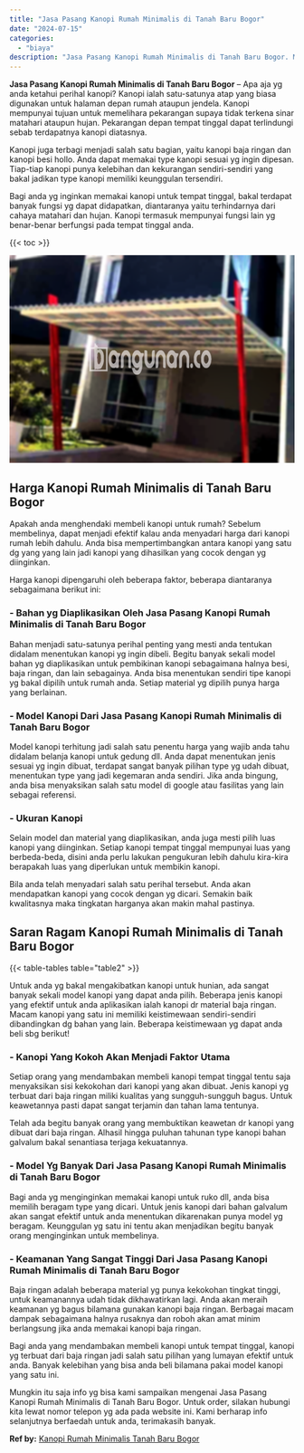 ```yaml
---
title: "Jasa Pasang Kanopi Rumah Minimalis di Tanah Baru Bogor"
date: "2024-07-15"
categories: 
  - "biaya"
description: "Jasa Pasang Kanopi Rumah Minimalis di Tanah Baru Bogor. Mungkin itu saja info yg bisa kami sampaikan mengenai Jasa Pasang Kanopi Rumah Minimalis di Tanah Bar..."
---
```


**Jasa Pasang Kanopi Rumah Minimalis di Tanah Baru Bogor** – Apa aja yg anda ketahui perihal kanopi? Kanopi ialah satu-satunya atap yang biasa digunakan untuk halaman depan rumah ataupun jendela. Kanopi mempunyai tujuan untuk memelihara pekarangan supaya tidak terkena sinar matahari ataupun hujan. Pekarangan depan tempat tinggal dapat terlindungi sebab terdapatnya kanopi diatasnya.

Kanopi juga terbagi menjadi salah satu bagian, yaitu kanopi baja ringan dan kanopi besi hollo. Anda dapat memakai type kanopi sesuai yg ingin dipesan. Tiap-tiap kanopi punya kelebihan dan kekurangan sendiri-sendiri yang bakal jadikan type kanopi memiliki keunggulan tersendiri.

Bagi anda yg inginkan memakai kanopi untuk tempat tinggal, bakal terdapat banyak fungsi yg dapat didapatkan, diantaranya yaitu terhindarnya dari cahaya matahari dan hujan. Kanopi termasuk mempunyai fungsi lain yg benar-benar berfungsi pada tempat tinggal anda.

{{< toc >}}

![Jasa Pasang Kanopi Rumah Minimalis di Tanah Baru Bogor](/images/harga-kanopi-minimalis-70.png)

## Harga Kanopi Rumah Minimalis di Tanah Baru Bogor

Apakah anda menghendaki membeli kanopi untuk rumah? Sebelum membelinya, dapat menjadi efektif kalau anda menyadari harga dari kanopi rumah lebih dahulu. Anda bisa mempertimbangkan antara kanopi yang satu dg yang yang lain jadi kanopi yang dihasilkan yang cocok dengan yg diinginkan.

Harga kanopi dipengaruhi oleh beberapa faktor, beberapa diantaranya sebagaimana berikut ini:

### \- Bahan yg Diaplikasikan Oleh Jasa Pasang Kanopi Rumah Minimalis di Tanah Baru Bogor

Bahan menjadi satu-satunya perihal penting yang mesti anda tentukan didalam menentukan kanopi yg ingin dibeli. Begitu banyak sekali model bahan yg diaplikasikan untuk pembikinan kanopi sebagaimana halnya besi, baja ringan, dan lain sebagainya. Anda bisa menentukan sendiri tipe kanopi yg bakal dipilih untuk rumah anda. Setiap material yg dipilih punya harga yang berlainan.

### \- Model Kanopi Dari Jasa Pasang Kanopi Rumah Minimalis di Tanah Baru Bogor

Model kanopi terhitung jadi salah satu penentu harga yang wajib anda tahu didalam belanja kanopi untuk gedung dll. Anda dapat menentukan jenis sesuai yg ingin dibuat, terdapat sangat banyak pilihan type yg udah dibuat, menentukan type yang jadi kegemaran anda sendiri. Jika anda bingung, anda bisa menyaksikan salah satu model di google atau fasilitas yang lain sebagai referensi.

### \- Ukuran Kanopi

Selain model dan material yang diaplikasikan, anda juga mesti pilih luas kanopi yang diinginkan. Setiap kanopi tempat tinggal mempunyai luas yang berbeda-beda, disini anda perlu lakukan pengukuran lebih dahulu kira-kira berapakah luas yang diperlukan untuk membikin kanopi.

Bila anda telah menyadari salah satu perihal tersebut. Anda akan mendapatkan kanopi yang cocok dengan yg dicari. Semakin baik kwalitasnya maka tingkatan harganya akan makin mahal pastinya.

## Saran Ragam Kanopi Rumah Minimalis di Tanah Baru Bogor

{{< table-tables table="table2" >}}

Untuk anda yg bakal mengakibatkan kanopi untuk hunian, ada sangat banyak sekali model kanopi yang dapat anda pilih. Beberapa jenis kanopi yang efektif untuk anda aplikasikan ialah kanopi dr material baja ringan. Macam kanopi yang satu ini memiliki keistimewaan sendiri-sendiri dibandingkan dg bahan yang lain. Beberapa keistimewaan yg dapat anda beli sbg berikut!

### \- Kanopi Yang Kokoh Akan Menjadi Faktor Utama

Setiap orang yang mendambakan membeli kanopi tempat tinggal tentu saja menyaksikan sisi kekokohan dari kanopi yang akan dibuat. Jenis kanopi yg terbuat dari baja ringan miliki kualitas yang sungguh-sungguh bagus. Untuk keawetannya pasti dapat sangat terjamin dan tahan lama tentunya.

Telah ada begitu banyak orang yang membuktikan keawetan dr kanopi yang dibuat dari baja ringan. Alhasil hingga puluhan tahunan type kanopi bahan galvalum bakal senantiasa terjaga kekuatannya.

### \- Model Yg Banyak Dari Jasa Pasang Kanopi Rumah Minimalis di Tanah Baru Bogor

Bagi anda yg menginginkan memakai kanopi untuk ruko dll, anda bisa memilih beragam type yang dicari. Untuk jenis kanopi dari bahan galvalum akan sangat efektif untuk anda menentukan dikarenakan punya model yg beragam. Keunggulan yg satu ini tentu akan menjadikan begitu banyak orang menginginkan untuk membelinya.

### \- Keamanan Yang Sangat Tinggi Dari Jasa Pasang Kanopi Rumah Minimalis di Tanah Baru Bogor

Baja ringan adalah beberapa material yg punya kekokohan tingkat tinggi, untuk keamanannya udah tidak dikhawatirkan lagi. Anda akan meraih keamanan yg bagus bilamana gunakan kanopi baja ringan. Berbagai macam dampak sebagaimana halnya rusaknya dan roboh akan amat minim berlangsung jika anda memakai kanopi baja ringan.

Bagi anda yang mendambakan membeli kanopi untuk tempat tinggal, kanopi yg terbuat dari baja ringan jadi salah satu pilihan yang lumayan efektif untuk anda. Banyak kelebihan yang bisa anda beli bilamana pakai model kanopi yang satu ini.

Mungkin itu saja info yg bisa kami sampaikan mengenai Jasa Pasang Kanopi Rumah Minimalis di Tanah Baru Bogor. Untuk order, silakan hubungi kita lewat nomor telepon yg ada pada website ini. Kami berharap info selanjutnya berfaedah untuk anda, terimakasih banyak.

**Ref by:**  [Kanopi Rumah Minimalis Tanah Baru Bogor](https://id.wikipedia.org/wiki/Kanopi)
